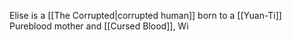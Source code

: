 Elise is a [[The Corrupted|corrupted human]] born to a [[Yuan-Ti]] Pureblood mother and [[Cursed Blood]], Wi